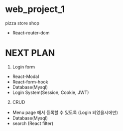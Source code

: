 # web_project_1
pizza store shop
 - React-router-dom

# NEXT PLAN
1. Login form 
 - React-Modal
 - React-form-hook
 - Database(Mysql)
 - Login System(Session, Cookie, JWT)

 2. CRUD
  - Menu page 에서 등록할 수 있도록 (Login 되었을시에만) 
  - Database(Mysql)
  - search (React filter)
  